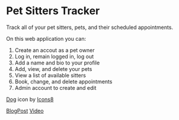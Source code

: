 # Pet Sitters Tracker

Track all of your pet sitters, pets, and their scheduled appointments.

On this web application you can:

1. Create an accout as a pet owner
2. Log in, remain logged in, log out
3. Add a name and bio to your profile
4. Add, view, and delete your pets
5. View a list of available sitters
6. Book, change, and delete appointments
7. Admin account to create and edit

[Dog](https://icons8.com/icon/89539/dog) icon by [Icons8](https://icons8.com)

[BlogPost](https://medium.com/@johnfarris217/changing-your-react-app-to-router-v6-from-router-v5-5c03adc55a7c)
[Video](https://youtu.be/Dm-C_TJpnO4)
